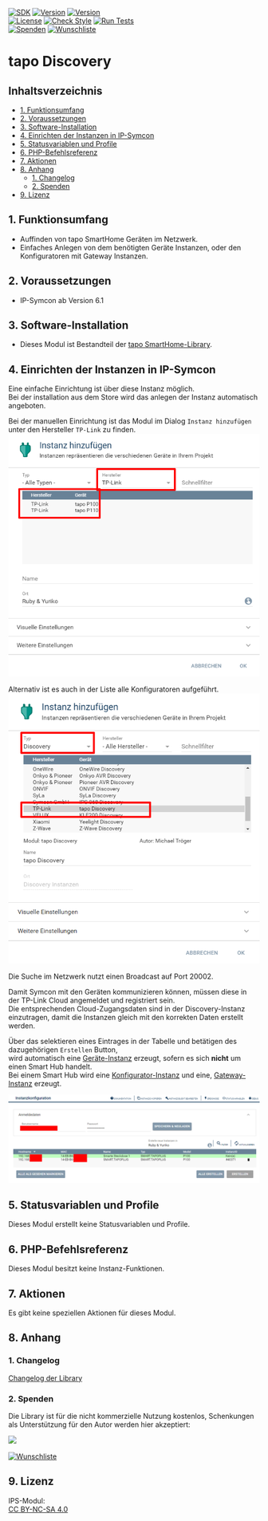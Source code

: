 [![SDK](https://img.shields.io/badge/Symcon-PHPModul-red.svg)](https://www.symcon.de/service/dokumentation/entwicklerbereich/sdk-tools/sdk-php/)
[![Version](https://img.shields.io/badge/Modul%20Version-1.60-blue.svg)](https://community.symcon.de/t/modul-tp-link-tapo-smarthome/131865)
[![Version](https://img.shields.io/badge/Symcon%20Version-6.1%20%3E-green.svg)](https://www.symcon.de/service/dokumentation/installation/migrationen/v60-v61-q1-2022/)  
[![License](https://img.shields.io/badge/License-CC%20BY--NC--SA%204.0-green.svg)](https://creativecommons.org/licenses/by-nc-sa/4.0/)
[![Check Style](https://github.com/Nall-chan/SSHClient/workflows/Check%20Style/badge.svg)](https://github.com/Nall-chan/tapo-SmartHome/actions)
[![Run Tests](https://github.com/Nall-chan/SSHClient/workflows/Run%20Tests/badge.svg)](https://github.com/Nall-chan/tapo-SmartHome/actions)  
[![Spenden](https://www.paypalobjects.com/de_DE/DE/i/btn/btn_donate_SM.gif)](#2-spenden)
[![Wunschliste](https://img.shields.io/badge/Wunschliste-Amazon-ff69fb.svg)](#2-spenden)  
# tapo Discovery  <!-- omit in toc -->

## Inhaltsverzeichnis <!-- omit in toc -->

- [1. Funktionsumfang](#1-funktionsumfang)
- [2. Voraussetzungen](#2-voraussetzungen)
- [3. Software-Installation](#3-software-installation)
- [4. Einrichten der Instanzen in IP-Symcon](#4-einrichten-der-instanzen-in-ip-symcon)
- [5. Statusvariablen und Profile](#5-statusvariablen-und-profile)
- [6. PHP-Befehlsreferenz](#6-php-befehlsreferenz)
- [7. Aktionen](#7-aktionen)
- [8. Anhang](#8-anhang)
  - [1. Changelog](#1-changelog)
  - [2. Spenden](#2-spenden)
- [9. Lizenz](#9-lizenz)


## 1. Funktionsumfang

 - Auffinden von tapo SmartHome Geräten im Netzwerk.  
 - Einfaches Anlegen von dem benötigten Geräte Instanzen, oder den Konfiguratoren mit Gateway Instanzen.  
 
## 2. Voraussetzungen

- IP-Symcon ab Version 6.1 

## 3. Software-Installation

* Dieses Modul ist Bestandteil der [tapo SmartHome-Library](../README.md#3-software-installation).  
  
## 4. Einrichten der Instanzen in IP-Symcon

Eine einfache Einrichtung ist über diese Instanz möglich.  
Bei der installation aus dem Store wird das anlegen der Instanz automatisch angeboten.  

Bei der manuellen Einrichtung ist das Modul im Dialog `Instanz hinzufügen` unter den Hersteller `TP-Link` zu finden.  
![Instanz hinzufügen](../imgs/module.png)  

Alternativ ist es auch in der Liste alle Konfiguratoren aufgeführt.  
![Instanz hinzufügen](../imgs/module_discovery.png)  

Die Suche im Netzwerk nutzt einen Broadcast auf Port 20002.

Damit Symcon mit den Geräten kommunizieren können, müssen diese in der TP-Link Cloud angemeldet und registriert sein.  
Die entsprechenden Cloud-Zugangsdaten sind in der Discovery-Instanz einzutragen, damit die Instanzen gleich mit den korrekten Daten erstellt werden.  

Über das selektieren eines Eintrages in der Tabelle und betätigen des dazugehörigen `Erstellen` Button,  
wird automatisch eine [Geräte-Instanz](../README.md#2-geräte-instanzen) erzeugt, sofern es sich **nicht** um einen Smart Hub handelt.  
Bei einem Smart Hub wird eine [Konfigurator-Instanz](../Tapo%20Configurator/README.md) und eine, [Gateway-Instanz](../Tapo%20Gateway/README.md) erzeugt.  

![Discovery](../imgs/conf_discovery.png)  

## 5. Statusvariablen und Profile

Dieses Modul erstellt keine Statusvariablen und Profile.  

## 6. PHP-Befehlsreferenz

Dieses Modul besitzt keine Instanz-Funktionen.

## 7. Aktionen

Es gibt keine speziellen Aktionen für dieses Modul.  

## 8. Anhang

### 1. Changelog

[Changelog der Library](../README.md#1-changelog)

### 2. Spenden

  Die Library ist für die nicht kommerzielle Nutzung kostenlos, Schenkungen als Unterstützung für den Autor werden hier akzeptiert:  

<a href="https://www.paypal.com/donate?hosted_button_id=G2SLW2MEMQZH2" target="_blank"><img src="https://www.paypalobjects.com/de_DE/DE/i/btn/btn_donate_LG.gif" border="0" /></a>

[![Wunschliste](https://img.shields.io/badge/Wunschliste-Amazon-ff69fb.svg)](https://www.amazon.de/hz/wishlist/ls/YU4AI9AQT9F?ref_=wl_share) 


## 9. Lizenz

  IPS-Modul:  
  [CC BY-NC-SA 4.0](https://creativecommons.org/licenses/by-nc-sa/4.0/)  
  